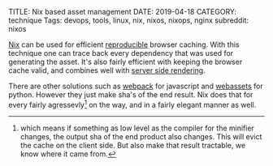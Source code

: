 TITLE: Nix based asset management
DATE: 2019-04-18
CATEGORY: technique
Tags: devops, tools, linux, nix, nixos, nixops, nginx
subreddit: nixos

[Nix](https://nixos.org/) can be used for efficient [reproducible](https://en.wikipedia.org/wiki/Reproducible_builds) browser caching.
With this technique one can trace back every dependency that
was used for generating the asset.
It's also fairly efficient with keeping the browser cache valid,
and combines well with [server side rendering]({filename}/server-side-rendering-reflex.md).

There are other solutions such as
[webpack](https://webpack.js.org/guides/asset-management/)
for javascript and 
[webassets](https://github.com/miracle2k/webassets) for python.
However they just make sha's of the end result.
Nix does that for every fairly agressevly[^dependency] on the way,
and in a fairly elegant manner as well.

[^dependency]: which means if something as low level as the 
	compiler for the minifier changes, the output sha of the end 
	product also changes.
	This will evict the cache on the client side.
	But also make that result tractable, we know where it came from.

